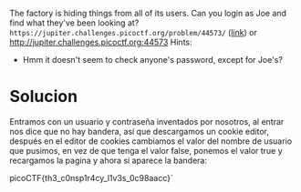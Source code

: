 The factory is hiding things from all of its users. Can you login as Joe and find what they've been looking at? `https://jupiter.challenges.picoctf.org/problem/44573/` ([link](https://jupiter.challenges.picoctf.org/problem/44573/)) or http://jupiter.challenges.picoctf.org:44573
Hints:
- Hmm it doesn't seem to check anyone's password, except for Joe's?
# Solucion
Entramos con un usuario y contraseña inventados por nosotros, al entrar nos dice que no hay bandera, así que descargamos un cookie editor, después en el editor de cookies cambiamos el valor del nombre de usuario que pusimos, en vez de que tenga el valor false, ponemos el valor true y recargamos la pagina y ahora si aparece la bandera:

picoCTF{th3_c0nsp1r4cy_l1v3s_0c98aacc}`